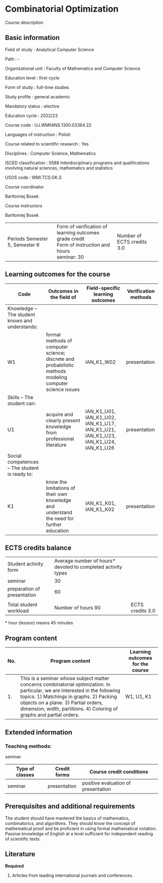 # Combinatorial Optimization

Course description

## Basic information

Field of study
:   Analytical Computer Science

Path
:   -

Organizational unit
:   Faculty of Mathematics and Computer Science

Education level
:   first-cycle

Form of study
:   full-time studies

Study profile
:   general academic

Mandatory status
:   elective

Education cycle
:   2022/23

Course code
:   UJ.WMIIANS.1300.03364.22

Languages of instruction
:   Polish

Course related to scientific research
:   Yes

Disciplines
:   Computer Science, Mathematics

ISCED classification
:   0588 Interdisciplinary programs and qualifications involving natural sciences, mathematics and statistics

USOS code
:   WMI.TCS.OK.S

Course coordinator

Bartłomiej Bosek

Course instructors

Bartłomiej Bosek

|  |  |  |
| --- | --- | --- |
| Periods  Semester 5, Semester 6 | Form of verification of learning outcomes <br/> grade credit <br/> Form of instruction and hours  <br/> seminar: 30 | Number of ECTS credits  3.0 |

## Learning outcomes for the course

| Code | Outcomes in the field of | Field-specific learning outcomes | Verification methods |
| --- | --- | --- | --- |
| Knowledge – The student knows and understands: | | | |
| W1 | formal methods of computer science; discrete and probabilistic methods modeling computer science issues | IAN\_K1\_W02 | presentation |
| Skills – The student can: | | | |
| U1 | acquire and clearly present knowledge from professional literature | IAN\_K1\_U01,   IAN\_K1\_U02,   IAN\_K1\_U17,   IAN\_K1\_U21,   IAN\_K1\_U23,   IAN\_K1\_U24,   IAN\_K1\_U26 | presentation |
| Social competences – The student is ready to: | | | |
| K1 | know the limitations of their own knowledge and understand the need for further education | IAN\_K1\_K01,   IAN\_K1\_K02 | presentation |

## ECTS credits balance

|  |  |  |
| --- | --- | --- |
| Student activity form | Average number of hours* devoted to completed activity types | |
| seminar | 30 | |
| preparation of presentation | 60 | |
|  | | |
| Total student workload | Number of hours  90 | ECTS credits  3.0 |

\* hour (lesson) means 45 minutes

## Program content

| No. | Program content | Learning outcomes for the course |
| --- | --- | --- |
| 1. | This is a seminar whose subject matter concerns combinatorial optimization. In particular, we are interested in the following topics:    1) Matchings in graphs.    2) Packing objects on a plane.    3) Partial orders, dimension, width, partitions.    4) Coloring of graphs and partial orders. | W1,   U1,   K1 |

## Extended information

### Teaching methods:

seminar

| Type of classes | Credit forms | Course credit conditions |
| --- | --- | --- |
| seminar | presentation | positive evaluation of presentation |

## Prerequisites and additional requirements

The student should have mastered the basics of mathematics, combinatorics, and algorithms. They should know the concept of mathematical proof and be proficient in using formal mathematical notation. Passive knowledge of English at a level sufficient for independent reading of scientific texts.

## Literature

**Required** 

1. Articles from leading international journals and conferences.